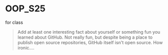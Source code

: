 # OOP_S25
for class

>Add at least one interesting fact about yourself or something fun you learned about GitHub.
Not really fun, but despite being a place to publish open source repositories, GitHub itself isn't open source. How ironic....

